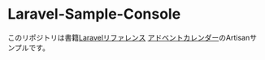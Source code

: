 # Laravel-Sample-Console

このリポジトリは書籍[Laravelリファレンス](http://book.impress.co.jp/books/1114101107)    [アドベントカレンダー](http://www.adventar.org/calendars/941)のArtisanサンプルです。

